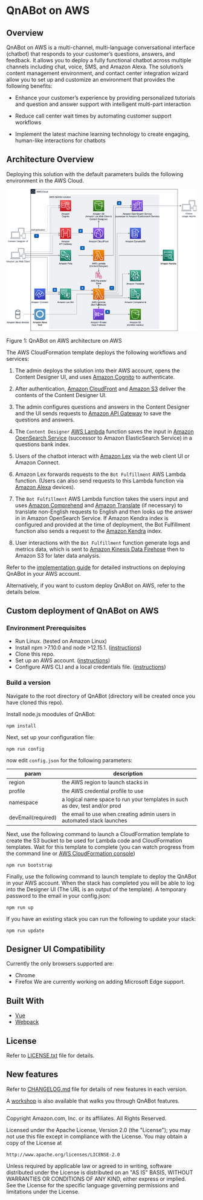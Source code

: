 # QnABot on AWS

## Overview
QnABot on AWS is a multi-channel, multi-language conversational interface (chatbot) that responds to your customer’s questions, answers, and feedback. It allows you to deploy a fully functional chatbot across multiple channels including chat, voice, SMS, and Amazon Alexa. The solution’s content management environment, and contact center integration wizard allow you to set up and customize an environment that provides the following benefits:

- Enhance your customer’s experience by providing personalized tutorials and question and answer support with intelligent multi-part interaction

- Reduce call center wait times by automating customer support workflows

- Implement the latest machine learning technology to create engaging, human-like interactions for chatbots


## Architecture Overview

Deploying this solution with the default parameters builds the following environment in the AWS Cloud. 

![Architecture](docs/architecture.png)

Figure 1: QnABot on AWS architecture on AWS

The AWS CloudFormation template deploys the following workflows and services:

1. The admin deploys the solution into their AWS account, opens the Content Designer UI, and uses [Amazon Cognito](http://aws.amazon.com/cognito/) to authenticate.

2. After authentication, [Amazon CloudFront](http://aws.amazon.com/cloudfront/) and [Amazon S3](http://aws.amazon.com/s3/) deliver the contents of the Content Designer UI.

3. The admin configures questions and answers in the Content Designer and the UI sends requests to [Amazon API Gateway](http://aws.amazon.com/api-gateway/) to save the questions and answers.

4. The `Content Designer` [AWS Lambda](http://aws.amazon.com/lambda/) function saves the input in [Amazon OpenSearch Service](http://aws.amazon.com/opensearch-service/) (successor to Amazon ElasticSearch Service) in a questions bank index.

5. Users of the chatbot interact with [Amazon Lex](http://aws.amazon.com/lex/) via the web client UI or Amazon Connect.

6. Amazon Lex forwards requests to the `Bot Fulfillment` AWS Lambda function. (Users can also send requests to this Lambda function via [Amazon Alexa](https://developer.amazon.com/en-US/alexa) devices).

7. The `Bot Fulfillment` AWS Lambda function takes the users input and uses [Amazon Comprehend](http://aws.amazon.com/comprehend/) and [Amazon Translate](http://aws.amazon.com/translate/) (if necessary) to translate non-English requests to English and then looks up the answer in in Amazon OpenSearch Service. If Amazon Kendra index is configured and provided at the time of deployment, the Bot Fulfillment function also sends a request to the [Amazon Kendra](http://aws.amazon.com/kendra/) index.

8. User interactions with the `Bot Fulfillment` function generate logs and metrics data, which is sent to [Amazon Kinesis Data Firehose](http://aws.amazon.com/kinesis/data-firehose/) then to Amazon S3 for later data analysis.



Refer to the [implementation guide](https://docs.aws.amazon.com/solutions/latest/qnabot-on-aws) for detailed instructions on deploying QnABot in your AWS account. 


Alternatively, if you want to custom deploy QnABot on AWS, refer to the details below. 

## Custom deployment of QnABot on AWS

### Environment Prerequisites

-   Run Linux. (tested on Amazon Linux)
-   Install npm >7.10.0 and node >12.15.1. ([instructions](https://nodejs.org/en/download/))
-   Clone this repo.
-   Set up an AWS account. ([instructions](https://AWS.amazon.com/free/))
-   Configure AWS CLI and a local credentials file. ([instructions](https://docs.AWS.amazon.com/cli/latest/userguide/cli-chap-welcome.html))


### Build a version
Navigate to the root directory of QnABot (directory will be created once you have cloned this repo). 

Install node.js moodules of QnABot:

```shell
npm install
```

Next, set up your configuration file:

```shell
npm run config
```

now edit `config.json` for the following parameters: 

| param              | description                                                                 |
| ------------------ | --------------------------------------------------------------------------- |
| region             | the AWS region to launch stacks in                                          |
| profile            | the AWS credential profile to use                                           |
| namespace          | a logical name space to run your templates in such as dev, test and/or prod |
| devEmail(required) | the email to use when creating admin users in automated stack launches      |

Next, use the following command to launch a CloudFormation template to create the S3 bucket to be used for Lambda code and CloudFormation templates. Wait for this template to complete (you can watch progress from the command line or [AWS CloudFormation console](https://console.AWS.amazon.com/cloudformation/home))

```shell
npm run bootstrap
```

Finally, use the following command to launch template to deploy the QnABot in your AWS account. When the stack has completed you will be able to log into the Designer UI (The URL is an output of the template). A temporary password to the email in your config.json:

```shell
npm run up
```

If you have an existing stack you can run the following to update your stack:

```shell
npm run update
```

## Designer UI Compatibility

Currently the only browsers supported are:

-   Chrome
-   Firefox
    We are currently working on adding Microsoft Edge support.

## Built With

-   [Vue](https://vuejs.org/)
-   [Webpack](https://webpack.github.io/)

## License

Refer to [LICENSE.txt](LICENSE.txt) file for details.

## New features

Refer to [CHANGELOG.md](CHANGELOG.md) file for details of new features in each version.

A [workshop](https://qnabot.workshop.aws) is also available
that walks you through QnABot features.

---

Copyright Amazon.com, Inc. or its affiliates. All Rights Reserved.

Licensed under the Apache License, Version 2.0 (the "License");
you may not use this file except in compliance with the License.
You may obtain a copy of the License at

    http://www.apache.org/licenses/LICENSE-2.0

Unless required by applicable law or agreed to in writing, software
distributed under the License is distributed on an "AS IS" BASIS,
WITHOUT WARRANTIES OR CONDITIONS OF ANY KIND, either express or implied.
See the License for the specific language governing permissions and
limitations under the License.

